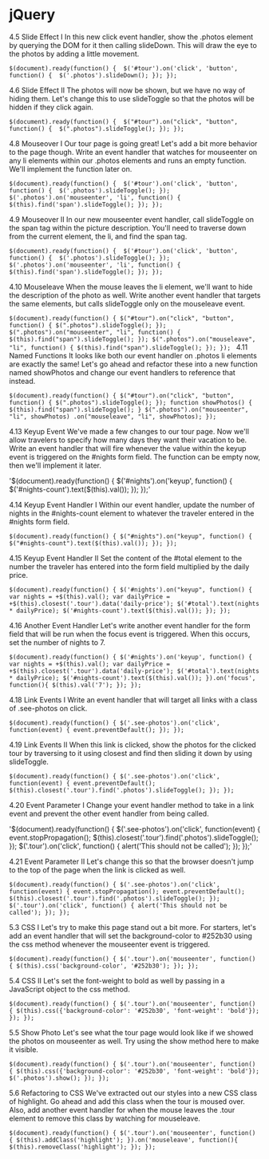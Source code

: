 # jQuery


4.5 Slide Effect I 
In this new click event handler, show the .photos element by querying the DOM for it then calling slideDown. This will draw the eye to the photos by adding a little movement.


`$(document).ready(function() { 
  $('#tour').on('click', 'button', function() { 
    $('.photos').slideDown();
  });
});`

4.6 Slide Effect II
The photos will now be shown, but we have no way of hiding them. Let's change this to use slideToggle so that the photos will be hidden if they click again.



`$(document).ready(function() { 
  $("#tour").on("click", "button", function() { 
    $(".photos").slideToggle();
  });
});`

4.8 Mouseover I
Our tour page is going great! Let's add a bit more behavior to the page though. Write an event handler that watches for mouseenter on any li elements within our .photos elements and runs an empty function. We'll implement the function later on.


`$(document).ready(function() { 
  $('#tour').on('click', 'button', function() { 
    $('.photos').slideToggle();
  });
  $('.photos').on('mouseenter', 'li', function() {
    $(this).find('span').slideToggle();
  });
});`

4.9 Mouseover II 
In our new mouseenter event handler, call slideToggle on the span tag within the picture description. You'll need to traverse down from the current element, the li, and find the span tag.

`$(document).ready(function() { 
  $('#tour').on('click', 'button', function() { 
    $('.photos').slideToggle();
  });
  $('.photos').on('mouseenter', 'li', function() {
    $(this).find('span').slideToggle();
  });
});`

4.10 Mouseleave
When the mouse leaves the li element, we'll want to hide the description of the photo as well. Write another event handler that targets the same elements, but calls slideToggle only on the mouseleave event.

`$(document).ready(function() {
  $("#tour").on("click", "button", function() {
    $(".photos").slideToggle();
  });
  $(".photos").on("mouseenter", "li", function() {
    $(this).find("span").slideToggle();
  });
    $(".photos").on("mouseleave", "li", function() {
    $(this).find("span").slideToggle();
  });
});
`
4.11 Named Functions 
It looks like both our event handler on .photos li elements are exactly the same! Let's go ahead and refactor these into a new function named showPhotos and change our event handlers to reference that instead.

`$(document).ready(function() {
  $("#tour").on("click", "button", function() {
    $(".photos").slideToggle();
  });
  function showPhotos() {
    $(this).find("span").slideToggle();
  }
  $(".photos").on("mouseenter", "li", showPhotos)
              .on("mouseleave", "li", showPhotos);
});`

4.13 Keyup Event 
We've made a few changes to our tour page. Now we'll allow travelers to specify how many days they want their vacation to be. Write an event handler that will fire whenever the value within the keyup event is triggered on the #nights form field. The function can be empty now, then we'll implement it later.

'$(document).ready(function() {
  $('#nights').on('keyup', function() {
     $('#nights-count').text($(this).val());
  });
});'

4.14 Keyup Event Handler I
Within our event handler, update the number of nights in the #nights-count element to whatever the traveler entered in the #nights form field.

`$(document).ready(function() {
  $("#nights").on("keyup", function() {
    $("#nights-count").text($(this).val());
  });
});`

4.15 Keyup Event Handler II 
Set the content of the #total element to the number the traveler has entered into the form field multiplied by the daily price.

`$(document).ready(function() {
  $('#nights').on("keyup", function() {
    var nights = +$(this).val();
    var dailyPrice = +$(this).closest('.tour').data('daily-price');
    $('#total').text(nights * dailyPrice);
    $('#nights-count').text($(this).val());
  });
});`

4.16 Another Event Handler 
Let's write another event handler for the form field that will be run when the focus event is triggered. When this occurs, set the number of nights to 7.


`$(document).ready(function() {
  $('#nights').on('keyup', function() {
    var nights = +$(this).val();
    var dailyPrice = +$(this).closest('.tour').data('daily-price');
    $('#total').text(nights * dailyPrice);
    $('#nights-count').text($(this).val());
  }).on('focus', function(){
    $(this).val('7');
  });
});`


4.18 Link Events I
Write an event handler that will target all links with a class of .see-photos on click.

`$(document).ready(function() {
  $('.see-photos').on('click', function(event) {
    event.preventDefault();
  });
});`

4.19 Link Events II 
When this link is clicked, show the photos for the clicked tour by traversing to it using closest and find then sliding it down by using slideToggle.

`$(document).ready(function() {
  $('.see-photos').on('click', function(event) {
    event.preventDefault();
    $(this).closest('.tour').find('.photos').slideToggle();
  });
});`

4.20 Event Parameter I
Change your event handler method to take in a link event and prevent the other event handler from being called.

'$(document).ready(function() {
  $('.see-photos').on('click', function(event) {
    event.stopPropagation();
    $(this).closest('.tour').find('.photos').slideToggle();
  });
  $('.tour').on('click', function() {
    alert('This should not be called');
  });
});'

4.21 Event Parameter II 
Let's change this so that the browser doesn't jump to the top of the page when the link is clicked as well.

`$(document).ready(function() {
  $('.see-photos').on('click', function(event) {
    event.stopPropagation();
    event.preventDefault();
    $(this).closest('.tour').find('.photos').slideToggle();
  });
  $('.tour').on('click', function() {
    alert('This should not be called');
  });
});`

5.3 CSS I
Let's try to make this page stand out a bit more. For starters, let's add an event handler that will set the background-color to #252b30 using the css method whenever the mouseenter event is triggered.

`$(document).ready(function() {
  $('.tour').on('mouseenter', function() {
    $(this).css('background-color', '#252b30');
  });
});`

5.4 CSS II
Let's set the font-weight to bold as well by passing in a JavaScript object to the css method.

`$(document).ready(function() {
  $('.tour').on('mouseenter', function() {
    $(this).css({'background-color': '#252b30',
                 'font-weight': 'bold'});
  });
});`

5.5 Show Photo 
Let's see what the tour page would look like if we showed the photos on mouseenter as well. Try using the show method here to make it visible.

`$(document).ready(function() {
  $('.tour').on('mouseenter', function() {
    $(this).css({'background-color': '#252b30', 'font-weight': 'bold'});
    $('.photos').show();
  });
});`

5.6 Refactoring to CSS
We've extracted out our styles into a new CSS class of highlight. Go ahead and add this class when the tour is moused over. Also, add another event handler for when the mouse leaves the .tour element to remove this class by watching for mouseleave.

`$(document).ready(function() {
  $('.tour').on('mouseenter', function() {
    $(this).addClass('highlight');
  }).on('mouseleave', function(){
      $(this).removeClass('highlight');
  });
});`


